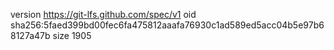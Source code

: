 version https://git-lfs.github.com/spec/v1
oid sha256:5faed399bd00fec6fa475812aaafa76930c1ad589ed5acc04b5e97b68127a47b
size 1905
